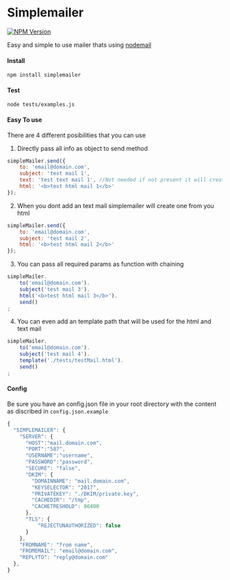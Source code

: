 # Simplemailer
[![NPM Version](http://img.shields.io/npm/v/simplemailer.svg?style=flat)](https://www.npmjs.org/package/simplemailer)

Easy and simple to use mailer thats using [nodemail](https://nodemailer.com)

#### Install
```npm install simplemailer```


#### Test
```node tests/examples.js```



#### Easy To use
There are 4 different posibilities that you can use
1. Directly pass all info as object to send method
```javascript
simpleMailer.send({
    to: 'email@domain.com',
    subject: 'test mail 1',
    text: 'test text mail 1', //Not needed if not present it will create one from the html
    html: '<b>test html mail 1</b>'
});
```

2. When you dont add an text mail simplemailer will create one from you html
```javascript
simpleMailer.send({
    to: 'email@domain.com',
    subject: 'test mail 2',
    html: '<b>test html mail 2</b>'
});
```

3. You can pass all required params as function with chaining
```javascript
simpleMailer.
	to('email@domain.com').
	subject('test mail 3').
	html('<b>test html mail 3</b>').
	send()
;
```

4. You can even add an template path that will be used for the html and text mail
```javascript
simpleMailer.
	to('email@domain.com').
	subject('test mail 4').
	template('./tests/testMail.html').
	send()
;
```

#### Config
Be sure you have an config.json file in your root directory with the content as discribed in `config.json.example`
```javascript
{
  "SIMPLEMAILER": {
    "SERVER": {
      "HOST":"mail.domain.com",
      "PORT":"587",
      "USERNAME":"username",
      "PASSWORD":"password",
      "SECURE": "false",
      "DKIM": {
        "DOMAINNAME": "mail.domain.com",
        "KEYSELECTOR": "2017",
        "PRIVATEKEY": "./DKIM/private.key",
        "CACHEDIR": "/tmp",
        "CACHETRESHOLD": 86400
      },
      "TLS": {
          "REJECTUNAUTHORIZED": false
      }
    },
    "FROMNAME": "from name",
    "FROMEMAIL": "email@domain.com",
    "REPLYTO": "reply@domain.com"
  },
}
```